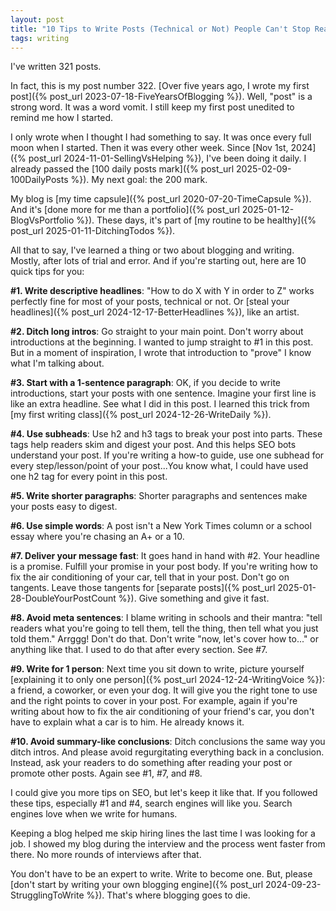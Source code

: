 ```yaml
---
layout: post
title: "10 Tips to Write Posts (Technical or Not) People Can't Stop Reading"
tags: writing
---
```


I've written 321 posts.

In fact, this is my post number 322. [Over five years ago, I wrote my first post]({% post_url 2023-07-18-FiveYearsOfBlogging %}). Well, "post" is a strong word. It was a word vomit. I still keep my first post unedited to remind me how I started.

I only wrote when I thought I had something to say. It was once every full moon when I started. Then it was every other week. Since [Nov 1st, 2024]({% post_url 2024-11-01-SellingVsHelping %}), I've been doing it daily. I already passed the [100 daily posts mark]({% post_url 2025-02-09-100DailyPosts %}). My next goal: the 200 mark.

My blog is [my time capsule]({% post_url 2020-07-20-TimeCapsule %}). And it's [done more for me than a portfolio]({% post_url 2025-01-12-BlogVsPortfolio %}). These days, it's part of [my routine to be healthy]({% post_url 2025-01-11-DitchingTodos %}).

All that to say, I've learned a thing or two about blogging and writing. Mostly, after lots of trial and error. And if you're starting out, here are 10 quick tips for you:

**#1. Write descriptive headlines**: "How to do X with Y in order to Z" works perfectly fine for most of your posts, technical or not. Or [steal your headlines]({% post_url 2024-12-17-BetterHeadlines %}), like an artist.

**#2. Ditch long intros**: Go straight to your main point. Don't worry about introductions at the beginning. I wanted to jump straight to #1 in this post. But in a moment of inspiration, I wrote that introduction to "prove" I know what I'm talking about.

**#3. Start with a 1-sentence paragraph**: OK, if you decide to write introductions, start your posts with one sentence. Imagine your first line is like an extra headline. See what I did in this post. I learned this trick from [my first writing class]({% post_url 2024-12-26-WriteDaily %}).

**#4. Use subheads**: Use h2 and h3 tags to break your post into parts. These tags help readers skim and digest your post. And this helps SEO bots understand your post. If you're writing a how-to guide, use one subhead for every step/lesson/point of your post...You know what, I could have used one h2 tag for every point in this post.

**#5. Write shorter paragraphs**: Shorter paragraphs and sentences make your posts easy to digest.

**#6. Use simple words**: A post isn't a New York Times column or a school essay where you're chasing an A+ or a 10.

**#7. Deliver your message fast**: It goes hand in hand with #2. Your headline is a promise. Fulfill your promise in your post body. If you're writing how to fix the air conditioning of your car, tell that in your post. Don't go on tangents. Leave those tangents for [separate posts]({% post_url 2025-01-28-DoubleYourPostCount %}). Give something and give it fast.

**#8. Avoid meta sentences**: I blame writing in schools and their mantra: "tell readers what you're going to tell them, tell the thing, then tell what you just told them." Arrggg! Don't do that. Don't write "now, let's cover how to..." or anything like that. I used to do that after every section. See #7.

**#9. Write for 1 person**: Next time you sit down to write, picture yourself [explaining it to only one person]({% post_url 2024-12-24-WritingVoice %}): a friend, a coworker, or even your dog. It will give you the right tone to use and the right points to cover in your post. For example, again if you're writing about how to fix the air conditioning of your friend's car, you don't have to explain what a car is to him. He already knows it.

**#10. Avoid summary-like conclusions**: Ditch conclusions the same way you ditch intros. And please avoid regurgitating everything back in a conclusion. Instead, ask your readers to do something after reading your post or promote other posts. Again see #1, #7, and #8.

I could give you more tips on SEO, but let's keep it like that. If you followed these tips, especially #1 and #4, search engines will like you. Search engines love when we write for humans.

Keeping a blog helped me skip hiring lines the last time I was looking for a job. I showed my blog during the interview and the process went faster from there. No more rounds of interviews after that.

You don't have to be an expert to write. Write to become one. But, please [don't start by writing your own blogging engine]({% post_url 2024-09-23-StrugglingToWrite %}). That's where blogging goes to die.
